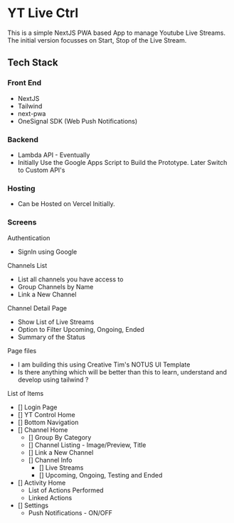 # YT Live Ctrl

This is a simple NextJS PWA based App to manage Youtube Live Streams. The initial version focusses on Start, Stop of the Live Stream.

## Tech Stack

### Front End
- NextJS
- Tailwind
- next-pwa
- OneSignal SDK (Web Push Notifications)

###  Backend
- Lambda API - Eventually
- Initially Use the Google Apps Script to Build the Prototype. Later Switch to Custom API's

### Hosting
- Can be Hosted on Vercel Initially.


### Screens

Authentication
- SignIn using Google

Channels List
- List all channels you have access to
- Group Channels by Name
- Link a New Channel

Channel Detail Page
- Show List of Live Streams
- Option to Filter Upcoming, Ongoing, Ended
- Summary of the Status

Page files

- I am building this using Creative Tim's NOTUS UI Template
- Is there anything which will be better than this to learn, understand and develop using tailwind ?

List of Items

- [] Login Page
- [] YT Control Home
- [] Bottom Navigation
- [] Channel Home
    - [] Group By Category
    - [] Channel Listing - Image/Preview, Title
    - [] Link a New Channel
    - [] Channel Info 
        - [] Live Streams
        - [] Upcoming, Ongoing, Testing and Ended
- [] Activity Home
    - List of Actions Performed
    - Linked Actions
- [] Settings
    - Push Notifications - ON/OFF




